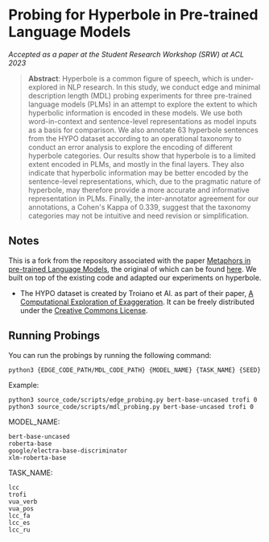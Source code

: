 # Probing for Hyperbole in Pre-trained Language Models

_Accepted as a paper at the Student Research Workshop (SRW) at ACL 2023_

> **Abstract**: Hyperbole is a common figure of speech, which is under-explored in NLP research. In this study, we conduct edge and minimal description length (MDL) probing experiments for three pre-trained language models (PLMs) in an attempt to explore the extent to which hyperbolic information is encoded in these models. We use both word-in-context and sentence-level representations as model inputs as a basis for comparison. We also annotate 63 hyperbole sentences from the HYPO dataset according to an operational taxonomy to conduct an error analysis to explore the encoding of different hyperbole categories. Our results show that hyperbole is to a limited extent encoded in PLMs, and mostly in the final layers. They also indicate that hyperbolic information may be better encoded by the sentence-level representations, which, due to the pragmatic nature of hyperbole, may therefore provide a more accurate and informative representation in PLMs. Finally, the inter-annotator agreement for our annotations, a Cohen's Kappa of 0.339, suggest that the taxonomy categories may not be intuitive and need revision or simplification.

## Notes

This is a fork from the repository associated with the paper [Metaphors in pre-trained Language Models](https://arxiv.org/abs/2203.14139), the original of which can be found [here](https://github.com/EhsanAghazadeh/Metaphors_in_PLMs). We built on top of the existing code and adapted our experiments on hyperbole.
- The HYPO dataset is created by Troiano et Al. as part of their paper, [A Computational Exploration of Exaggeration](https://aclanthology.org/D18-1367.pdf). It can be freely distributed under the [Creative Commons License](https://creativecommons.org/licenses/by/4.0/).

## Running Probings
You can run the probings by running the following command:
```
python3 {EDGE_CODE_PATH/MDL_CODE_PATH} {MODEL_NAME} {TASK_NAME} {SEED}
```
Example:
```
python3 source_code/scripts/edge_probing.py bert-base-uncased trofi 0
python3 source_code/scripts/mdl_probing.py bert-base-uncased trofi 0
```
MODEL_NAME:
```
bert-base-uncased
roberta-base
google/electra-base-discriminator
xlm-roberta-base
```
TASK_NAME:
```
lcc
trofi
vua_verb
vua_pos
lcc_fa
lcc_es
lcc_ru
```
